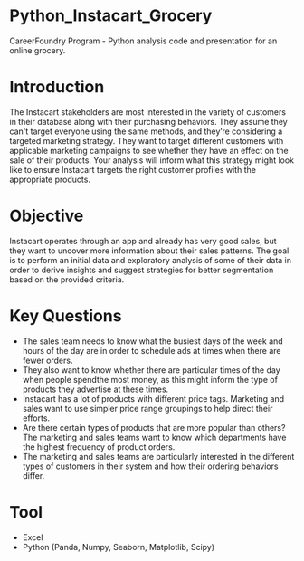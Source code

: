 # Python_Instacart_Grocery
CareerFoundry Program - Python analysis code and presentation for an online grocery.

# Introduction
The Instacart stakeholders are most interested in the variety of customers in their database along with their purchasing behaviors. They assume they can't target everyone using the same methods, and they’re considering a targeted marketing strategy. They want to target different customers with applicable marketing campaigns to see whether they have an effect on the sale of their products. Your analysis will inform what this strategy might look like to ensure Instacart targets the right customer profiles with the appropriate products.

# Objective
Instacart operates through an app and already has very good sales, but they want to uncover more information about their sales patterns. The goal is to perform an initial data and exploratory analysis of some of their data in order to derive insights and suggest strategies for better segmentation based on the provided criteria.

# Key Questions
* The sales team needs to know what the busiest days of the week and hours of the day are in order to schedule ads at times when there are fewer orders.
* They also want to know whether there are particular times of the day when people spendthe most money, as this might inform the type of products they advertise at these times.
* Instacart has a lot of products with different price tags. Marketing and sales want to use simpler price range groupings to help direct their efforts.
* Are there certain types of products that are more popular than others? The marketing and sales teams want to know which departments have the highest frequency of product orders.
* The marketing and sales teams are particularly interested in the different types of customers in their system and how their ordering behaviors differ.

# Tool
* Excel
* Python (Panda, Numpy, Seaborn, Matplotlib, Scipy)
